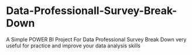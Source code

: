 # Data-Professionall-Survey-Break-Down
A Simple POWER BI Project For Data Professional Survey Break Down
very useful for practice and improve your data analysis skills

